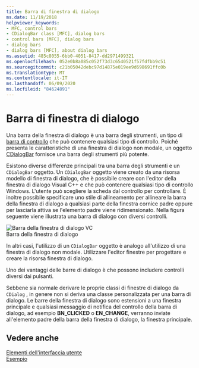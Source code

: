 ```yaml
---
title: Barra di finestra di dialogo
ms.date: 11/19/2018
helpviewer_keywords:
- MFC, control bars
- CDialogBar class [MFC], dialog bars
- control bars [MFC], dialog bars
- dialog bars
- dialog bars [MFC], about dialog bars
ms.assetid: 485c8055-6bb0-4051-8417-dd2971499321
ms.openlocfilehash: 052e0b8a085c052f73d3c6540521f57fdfbb9c51
ms.sourcegitcommit: c21b05042debc97d14875e019ee9d698691ffc0b
ms.translationtype: MT
ms.contentlocale: it-IT
ms.lasthandoff: 06/09/2020
ms.locfileid: "84624891"
---
```

# <a name="dialog-bars"></a>Barra di finestra di dialogo

Una barra della finestra di dialogo è una barra degli strumenti, un tipo di [barra di controllo](control-bars.md) che può contenere qualsiasi tipo di controllo. Poiché presenta le caratteristiche di una finestra di dialogo non modale, un oggetto [CDialogBar](reference/cdialogbar-class.md) fornisce una barra degli strumenti più potente.

Esistono diverse differenze principali tra una barra degli strumenti e un `CDialogBar` oggetto. Un `CDialogBar` oggetto viene creato da una risorsa modello di finestra di dialogo, che è possibile creare con l'editor della finestra di dialogo Visual C++ e che può contenere qualsiasi tipo di controllo Windows. L'utente può scegliere la scheda dal controllo per controllare. È inoltre possibile specificare uno stile di allineamento per allineare la barra della finestra di dialogo a qualsiasi parte della finestra cornice padre oppure per lasciarla attiva se l'elemento padre viene ridimensionato. Nella figura seguente viene illustrata una barra di dialogo con diversi controlli.

![Barra della finestra di dialogo VC](../mfc/media/vc378t1.gif "Barra della finestra di dialogo VC") <br/>
Barra della finestra di dialogo

In altri casi, l'utilizzo di un `CDialogBar` oggetto è analogo all'utilizzo di una finestra di dialogo non modale. Utilizzare l'editor finestre per progettare e creare la risorsa finestra di dialogo.

Uno dei vantaggi delle barre di dialogo è che possono includere controlli diversi dai pulsanti.

Sebbene sia normale derivare le proprie classi di finestre di dialogo da `CDialog` , in genere non si deriva una classe personalizzata per una barra di dialogo. Le barre della finestra di dialogo sono estensioni a una finestra principale e qualsiasi messaggio di notifica del controllo della barra di dialogo, ad esempio **BN_CLICKED** o **EN_CHANGE**, verranno inviate all'elemento padre della barra della finestra di dialogo, la finestra principale.

## <a name="see-also"></a>Vedere anche

[Elementi dell'interfaccia utente](user-interface-elements-mfc.md)<br/>
[Esempio](../overview/visual-cpp-samples.md)
